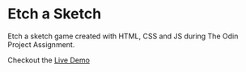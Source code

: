 # Etch a Sketch

Etch a sketch game created with HTML, CSS and JS during The Odin Project Assignment.

Checkout the [Live Demo](https://zvikomboreronyambuya.github.io/Etch-a-Sketch/) 
